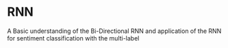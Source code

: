 # RNN

A Basic understanding of the Bi-Directional RNN and application of the RNN for sentiment classification with the multi-label
